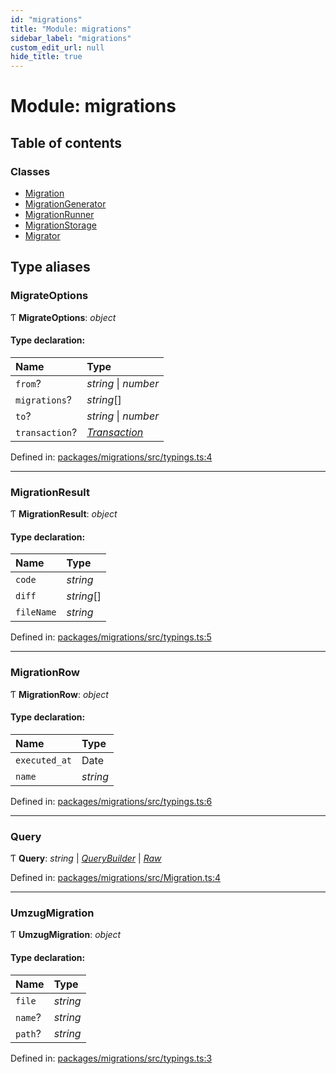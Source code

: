 ```yaml
---
id: "migrations"
title: "Module: migrations"
sidebar_label: "migrations"
custom_edit_url: null
hide_title: true
---
```


# Module: migrations

## Table of contents

### Classes

- [Migration](../classes/migrations.migration.md)
- [MigrationGenerator](../classes/migrations.migrationgenerator.md)
- [MigrationRunner](../classes/migrations.migrationrunner.md)
- [MigrationStorage](../classes/migrations.migrationstorage.md)
- [Migrator](../classes/migrations.migrator.md)

## Type aliases

### MigrateOptions

Ƭ **MigrateOptions**: *object*

#### Type declaration:

Name | Type |
:------ | :------ |
`from`? | *string* \| *number* |
`migrations`? | *string*[] |
`to`? | *string* \| *number* |
`transaction`? | [*Transaction*](core.md#transaction) |

Defined in: [packages/migrations/src/typings.ts:4](https://github.com/mikro-orm/mikro-orm/blob/bcf1a0899b/packages/migrations/src/typings.ts#L4)

___

### MigrationResult

Ƭ **MigrationResult**: *object*

#### Type declaration:

Name | Type |
:------ | :------ |
`code` | *string* |
`diff` | *string*[] |
`fileName` | *string* |

Defined in: [packages/migrations/src/typings.ts:5](https://github.com/mikro-orm/mikro-orm/blob/bcf1a0899b/packages/migrations/src/typings.ts#L5)

___

### MigrationRow

Ƭ **MigrationRow**: *object*

#### Type declaration:

Name | Type |
:------ | :------ |
`executed_at` | Date |
`name` | *string* |

Defined in: [packages/migrations/src/typings.ts:6](https://github.com/mikro-orm/mikro-orm/blob/bcf1a0899b/packages/migrations/src/typings.ts#L6)

___

### Query

Ƭ **Query**: *string* \| [*QueryBuilder*](../classes/knex.knex-1.querybuilder.md) \| [*Raw*](../interfaces/knex.knex-1.raw.md)

Defined in: [packages/migrations/src/Migration.ts:4](https://github.com/mikro-orm/mikro-orm/blob/bcf1a0899b/packages/migrations/src/Migration.ts#L4)

___

### UmzugMigration

Ƭ **UmzugMigration**: *object*

#### Type declaration:

Name | Type |
:------ | :------ |
`file` | *string* |
`name`? | *string* |
`path`? | *string* |

Defined in: [packages/migrations/src/typings.ts:3](https://github.com/mikro-orm/mikro-orm/blob/bcf1a0899b/packages/migrations/src/typings.ts#L3)
